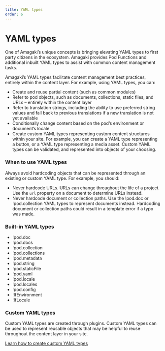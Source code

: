 ```yaml
---
title: YAML types
order: 6
---
```

# YAML types

One of Amagaki’s unique concepts is bringing elevating YAML types to first party
citizens in the ecosystem. Amagaki provides Pod Functions and additional inbuilt
YAML types to assist with common content management tasks.

Amagaki’s YAML types facilitate content management best practices, entirely
within the content layer. For example, using YAML types, you can:



*   Create and reuse partial content (such as common modules)
*   Refer to pod objects, such as documents, collections, static files, and URLs
    – entirely within the content layer
*   Refer to translation strings, including the ability to use preferred string
    values and fall back to previous translations if a new translation is not
    yet available
*   Conditionally change content based on the pod’s environment or document’s
    locale
*   Create custom YAML types representing custom content structures within your
    site. For example, you can create a YAML type representing a button, or a
    YAML type representing a media asset. Custom YAML types can be validated,
    and represented into objects of your choosing.


### When to use YAML types

Always avoid hardcoding objects that can be represented through an existing or
custom YAML type. For example, you should:



*   Never hardcode URLs. URLs can change throughout the life of a project. Use
    the `url` property on a document to determine URLs instead.
*   Never hardcode document or collection paths. Use the !pod.doc or
    !pod.collection YAML types to represent documents instead. Hardcoding
    document or collection paths could result in a template error if a typo was
    made.


### Built-in YAML types

- !pod.doc
- !pod.docs
- !pod.collection
- !pod.collections
- !pod.metadata
- !pod.string
- !pod.staticFile
- !pod.yaml
- !pod.locale
- !pod.locales
- !pod.config
- !IfEnvironment
- !IfLocale

### Custom YAML types

Custom YAML types are created through plugins. Custom YAML types can be used to
represent reusable objects that may be helpful to reuse throughout the content
layer in your site.

<a class="button button--low" href="{{pod.doc('/content/plugins/yaml-types.md').url.path}}">Learn how to create custom YAML types</a>